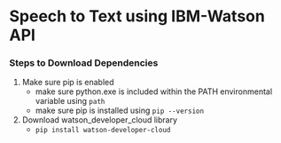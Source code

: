 # Speech to Text using IBM-Watson API
### Steps to Download Dependencies
1. Make sure pip is enabled
   - make sure python.exe is included within the PATH environmental variable using `path` 
   - make sure pip is installed using `pip --version`
2. Download watson_developer_cloud library
   - `pip install watson-developer-cloud`

